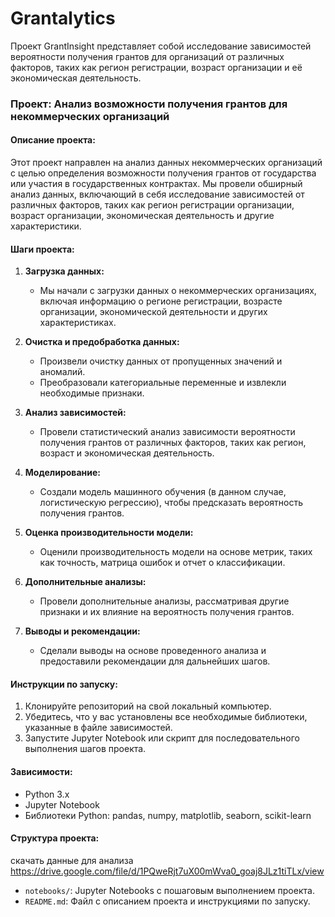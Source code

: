 # Grantalytics
Проект GrantInsight представляет собой исследование зависимостей вероятности получения грантов для организаций от различных факторов, таких как регион регистрации, возраст организации и её экономическая деятельность.

### Проект: Анализ возможности получения грантов для некоммерческих организаций

#### Описание проекта:

Этот проект направлен на анализ данных некоммерческих организаций с целью определения возможности получения грантов от государства или участия в государственных контрактах. Мы провели обширный анализ данных, включающий в себя исследование зависимостей от различных факторов, таких как регион регистрации организации, возраст организации, экономическая деятельность и другие характеристики.

#### Шаги проекта:

1. **Загрузка данных:**
   - Мы начали с загрузки данных о некоммерческих организациях, включая информацию о регионе регистрации, возрасте организации, экономической деятельности и других характеристиках.

2. **Очистка и предобработка данных:**
   - Произвели очистку данных от пропущенных значений и аномалий.
   - Преобразовали категориальные переменные и извлекли необходимые признаки.

3. **Анализ зависимостей:**
   - Провели статистический анализ зависимости вероятности получения грантов от различных факторов, таких как регион, возраст и экономическая деятельность.

4. **Моделирование:**
   - Создали модель машинного обучения (в данном случае, логистическую регрессию), чтобы предсказать вероятность получения грантов.

5. **Оценка производительности модели:**
   - Оценили производительность модели на основе метрик, таких как точность, матрица ошибок и отчет о классификации.

6. **Дополнительные анализы:**
   - Провели дополнительные анализы, рассматривая другие признаки и их влияние на вероятность получения грантов.

7. **Выводы и рекомендации:**
   - Сделали выводы на основе проведенного анализа и предоставили рекомендации для дальнейших шагов.

#### Инструкции по запуску:

1. Клонируйте репозиторий на свой локальный компьютер.
2. Убедитесь, что у вас установлены все необходимые библиотеки, указанные в файле зависимостей.
3. Запустите Jupyter Notebook или скрипт для последовательного выполнения шагов проекта.

#### Зависимости:

- Python 3.x
- Jupyter Notebook
- Библиотеки Python: pandas, numpy, matplotlib, seaborn, scikit-learn

#### Структура проекта:

скачать данные для анализа https://drive.google.com/file/d/1PQweRjt7uX00mWva0_goaj8JLz1tiTLx/view
- `notebooks/`: Jupyter Notebooks с пошаговым выполнением проекта.
- `README.md`: Файл с описанием проекта и инструкциями по запуску.

